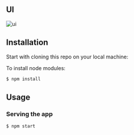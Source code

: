 ## UI
![ui](https://user-images.githubusercontent.com/74523865/130027521-6799b3e3-a685-4e32-8001-9e3460f9d8a2.png)

## Installation

Start with cloning this repo on your local machine:

To install node modules:

```sh
$ npm install
```
## Usage

### Serving the app

```sh
$ npm start
```
